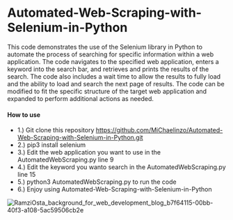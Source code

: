 # Automated-Web-Scraping-with-Selenium-in-Python
This code demonstrates the use of the Selenium library in Python to automate the process of searching for specific information within a web application. The code navigates to the specified web application, enters a keyword into the search bar, and retrieves and prints the results of the search. The code also includes a wait time to allow the results to fully load and the ability to load and search the next page of results. The code can be modified to fit the specific structure of the target web application and expanded to perform additional actions as needed.

#### How to use
- 1.) Git clone this repository https://github.com/MiChaelinzo/Automated-Web-Scraping-with-Selenium-in-Python.git
- 2.) pip3 install selenium
- 3.) Edit the web application you want to use in the AutomatedWebScraping.py line 9
- 4.) Edit the keyword you wanto search in the AutomatedWebScraping.py line 15
- 5.) python3 AutomatedWebScraping.py to run the code 
- 6.) Enjoy using Automated-Web-Scraping-with-Selenium-in-Python

![RamziOsta_background_for_web_development_blog_b7f64115-00bb-40f3-a108-5ac59506cb2e](https://user-images.githubusercontent.com/68110223/217234915-77940c56-6668-4985-9076-95de754207a1.png)
